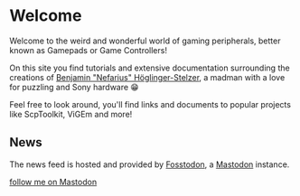 # Welcome

Welcome to the weird and wonderful world of gaming peripherals, better known as Gamepads or Game Controllers!

On this site you find tutorials and extensive documentation surrounding the creations of [Benjamin "Nefarius" Höglinger-Stelzer](https://github.com/nefarius), a madman with a love for puzzling and Sony hardware 😁

Feel free to look around, you'll find links and documents to popular projects like ScpToolkit, ViGEm and more!

## News

The news feed is hosted and provided by [Fosstodon](https://fosstodon.org/about), a [Mastodon](https://joinmastodon.org/) instance.

<a class="mastodon-feed"
   href="https://fosstodon.org/@Nefarius"
   data-toot-limit="8">follow me on Mastodon</a>

